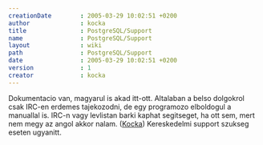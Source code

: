 ```yaml
---
creationDate        : 2005-03-29 10:02:51 +0200 
author              : kocka 
title               : PostgreSQL/Support 
name                : PostgreSQL/Support 
layout              : wiki 
path                : PostgreSQL/Support 
date                : 2005-03-29 10:02:51 +0200 
version             : 1 
creator             : kocka 
---
```

Dokumentacio van, magyarul is akad itt-ott. Altalaban a belso dolgokrol csak IRC-en erdemes tajekozodni, de egy programozo elboldogul a manuallal is.
IRC-n vagy levlistan barki kaphat segitseget, ha ott sem, mert nem megy az angol akkor nalam. ([Kocka](../kocka.html)) Kereskedelmi support szukseg eseten ugyanitt.
